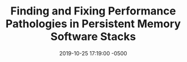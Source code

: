 ---
layout: paper-summary
title:  "Finding and Fixing Performance Pathologies in Persistent Memory Software Stacks"
date:   2019-10-25 17:19:00 -0500
categories: paper
paper_title: "Finding and Fixing Performance Pathologies in Persistent Memory Software Stacks"
paper_link: https://dl.acm.org/citation.cfm?id=3304077
paper_keyword: NVM; File System
paper_year: ASPLOS 2019
rw_set: 
htm_cd: 
htm_cr: 
version_mgmt: 
---